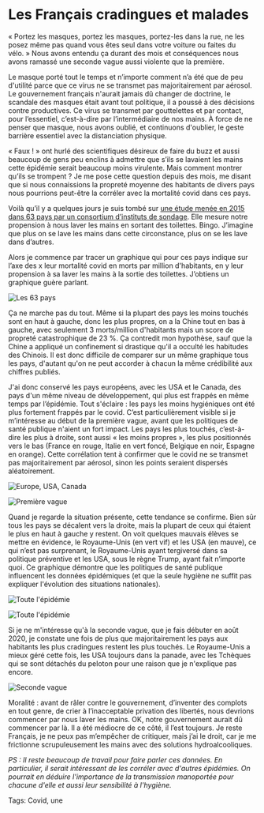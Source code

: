 # Les Français cradingues et malades

« Portez les masques, portez les masques, portez-les dans la rue, ne les posez même pas quand vous êtes seul dans votre voiture ou faites du vélo. » Nous avons entendu ça durant des mois et conséquences nous avons ramassé une seconde vague aussi violente que la première.<span id="more-56121"></span>

Le masque porté tout le temps et n’importe comment n’a été que de peu d'utilité parce que ce virus ne se transmet pas majoritairement par aérosol. Le gouvernement français n'aurait jamais dû changer de doctrine, le scandale des masques était avant tout politique, il a poussé à des décisions contre productives. Ce virus se transmet par gouttelettes et par contact, pour l’essentiel, c’est-à-dire par l’intermédiaire de nos mains. À force de ne penser que masque, nous avons oublié, et continuons d'oublier, le geste barrière essentiel avec la distanciation physique.

« Faux ! » ont hurlé des scientifiques désireux de faire du buzz et aussi beaucoup de gens peu enclins à admettre que s’ils se lavaient les mains cette épidémie serait beaucoup moins virulente. Mais comment montrer qu’ils se trompent ? Je me pose cette question depuis des mois, me disant que si nous connaissions la propreté moyenne des habitants de divers pays nous pourrions peut-être la corréler avec la mortalité covid dans ces pays.

Voilà qu’il y a quelques jours je suis tombé sur [une étude menée en 2015 dans 63 pays par un consortium d’instituts de sondage](https://www.bva-group.com/sondages/les-francais-et-le-savonnage-des-mains-apres-etre-alle-aux-toilettes/). Elle mesure notre propension à nous laver les mains en sortant des toilettes. Bingo. J’imagine que plus on se lave les mains dans cette circonstance, plus on se les lave dans d’autres.

Alors je commence par tracer un graphique qui pour ces pays indique sur l’axe des x leur mortalité covid en morts par million d'habitants, en y leur propension à sa laver les mains à la sortie des toilettes. J’obtiens un graphique guère parlant.

![Les 63 pays](https://tcrouzet.comhttps://tcrouzet.com/images_tc/2020/11/h-all1.png)

Ça ne marche pas du tout. Même si la plupart des pays les moins touchés sont en haut à gauche, donc les plus propres, on a la Chine tout en bas à gauche, avec seulement 3 morts/million d'habitants mais un score de propreté catastrophique de 23 %. Ça contredit mon hypothèse, sauf que la Chine a appliqué un confinement si drastique qu'il a occulté les habitudes des Chinois. Il est donc difficile de comparer sur un même graphique tous les pays, d'autant qu'on ne peut accorder à chacun la même crédibilité aux chiffres publiés.

J'ai donc conservé les pays européens, avec les USA et le Canada, des pays d'un même niveau de développement, qui plus est frappés en même temps par l’épidémie. Tout s'éclaire : les pays les moins hygiéniques ont été plus fortement frappés par le covid. C’est particulièrement visible si je m’intéresse au début de la première vague, avant que les politiques de santé publique n'aient un fort impact. Les pays les plus touchés, c’est-à-dire les plus à droite, sont aussi « les moins propres », les plus positionnés vers le bas (France en rouge, Italie en vert foncé, Belgique en noir, Espagne en orange). Cette corrélation tent à confirmer que le covid ne se transmet pas majoritairement par aérosol, sinon les points seraient dispersés aléatoirement.

![Europe, USA, Canada](https://tcrouzet.comhttps://tcrouzet.com/images_tc/2020/11/h-all3.png)

![Première vague](https://tcrouzet.comhttps://tcrouzet.com/images_tc/2020/11/h-first.png)

Quand je regarde la situation présente, cette tendance se confirme. Bien sûr tous les pays se décalent vers la droite, mais la plupart de ceux qui étaient le plus en haut à gauche y restent. On voit quelques mauvais élèves se mettre en évidence, le Royaume-Unis (en vert vif) et les USA (en mauve), ce qui n’est pas surprenant, le Royaume-Unis ayant tergiversé dans sa politique préventive et les USA, sous le règne Trump, ayant fait n’importe quoi. Ce graphique démontre que les politiques de santé publique influencent les données épidémiques (et que la seule hygiène ne suffit pas expliquer l'évolution des situations nationales).

![Toute l'épidémie](https://tcrouzet.comhttps://tcrouzet.com/images_tc/2020/11/h-now2.png)

![Toute l'épidémie](https://tcrouzet.comhttps://tcrouzet.com/images_tc/2020/11/h-now.png)

Si je ne m'intéresse qu'à la seconde vague, que je fais débuter en août 2020, je constate une fois de plus que majoritairement les pays aux habitants les plus cradingues restent les plus touchés. Le Royaume-Unis a mieux géré cette fois, les USA toujours dans la panade, avec les Tchèques qui se sont détachés du peloton pour une raison que je n'explique pas encore.

![Seconde vague](https://tcrouzet.comhttps://tcrouzet.com/images_tc/2020/11/h-second.png)

Moralité : avant de râler contre le gouvernement, d’inventer des complots en tout genre, de crier à l’inacceptable privation des libertés, nous devrions commencer par nous laver les mains. OK, notre gouvernement aurait dû commencer par là. Il a été médiocre de ce côté, il l’est toujours. Je reste Français, je ne peux pas m’empêcher de critiquer, mais j’ai le droit, car je me frictionne scrupuleusement les mains avec des solutions hydroalcooliques.

*PS : Il reste beaucoup de travail pour faire parler ces données. En particulier, il serait intéressant de les corréler avec d'autres épidémies. On pourrait en déduire l'importance de la transmission manoportée pour chacune d'elle et aussi leur sensibilité à l'hygiène.*

Tags: Covid, une